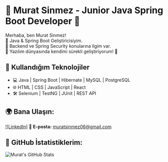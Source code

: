 # 🌟 Murat Sinmez - Junior Java Spring Boot Developer 🌟
Merhaba, ben Murat Sinmez!  
📌 Java & Spring Boot Geliştiricisiyim.  
📌 Backend ve Spring Security konularına ilgim var.  
📌 Yazılım dünyasında kendimi sürekli geliştiriyorum! 🚀  

## 🚀 Kullandığım Teknolojiler
- 💻 Java | Spring Boot | Hibernate | MySQL | PostgreSQL  
- 🌐 HTML | CSS | JavaScript | React  
- 🛠 Selenium | TestNG | JUnit | REST API  

## 🌍 Bana Ulaşın:
[![LinkedIn]]([https://www.linkedin.com/in/muratsinmez](https://www.linkedin.com/in/murat-sinmez-980185225/))  
📩 **E-posta:** muratsinmez06@gmail.com  

## 📌 GitHub İstatistiklerim:
![Murat's GitHub Stats](https://github-readme-stats.vercel.app/api?username=muratsinmez&show_icons=true&theme=radical)  

